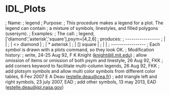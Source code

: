 # IDL_Plots

; Name:
;	legend
; Purpose:
;	This procedure makes a legend for a plot.  The legend can contain
;	a mixture of symbols, linestyles, and filled polygons (usersym).
; Examples:
;	The call:
;		legend,['diamond','asterisk','square'],psym=[4,2,6]
;	produces:
;		-----------------
;		|		|
;		|  <> diamond	|
;		|  *  asterisk	|
;		|  [] square	|
;		|		|
;		-----------------
;	Each symbol is drawn with a plots command, so they look OK.
; Modification history:
;	write, 24-25 Aug 92, F K Knight (knight@ll.mit.edu)
;	allow omission of items or omission of both psym and linestyle, 26 Aug 92, FKK
;   add corners keyword to facilitate multi-column legends, 26 Aug 92, FKK
;   add plotsym symbols and allow multi color symbols from different color tables, 6 Fev 2007 E A Deau (estelle.deau@cea.fr)
;   add triangle left and right symbols, 23 july 2007, EAD
;   add other symbols, 13 may 2013, EAD (estelle.deau@jpl.nasa.gov)
